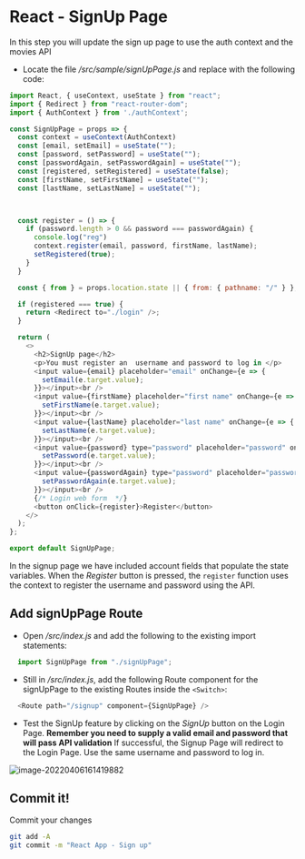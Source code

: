 # React - SignUp Page

In this step you will update the sign up page to use the auth context and the movies API

+ Locate the file */src/sample/signUpPage.js* and replace with the following code:

~~~javascript
import React, { useContext, useState } from "react";
import { Redirect } from "react-router-dom";
import { AuthContext } from './authContext';

const SignUpPage = props => {
  const context = useContext(AuthContext)
  const [email, setEmail] = useState("");
  const [password, setPassword] = useState("");
  const [passwordAgain, setPasswordAgain] = useState("");
  const [registered, setRegistered] = useState(false);
  const [firstName, setFirstName] = useState("");
  const [lastName, setLastName] = useState("");



  const register = () => {
    if (password.length > 0 && password === passwordAgain) {
      console.log("reg")
      context.register(email, password, firstName, lastName);
      setRegistered(true);
    }
  }

  const { from } = props.location.state || { from: { pathname: "/" } };

  if (registered === true) {
    return <Redirect to="./login" />;
  }

  return (
    <>
      <h2>SignUp page</h2>
      <p>You must register an  username and password to log in </p>
      <input value={email} placeholder="email" onChange={e => {
        setEmail(e.target.value);
      }}></input><br />
      <input value={firstName} placeholder="first name" onChange={e => {
        setFirstName(e.target.value);
      }}></input><br />
      <input value={lastName} placeholder="last name" onChange={e => {
        setLastName(e.target.value);
      }}></input><br />
      <input value={password} type="password" placeholder="password" onChange={e => {
        setPassword(e.target.value);
      }}></input><br />
      <input value={passwordAgain} type="password" placeholder="password again" onChange={e => {
        setPasswordAgain(e.target.value);
      }}></input><br />
      {/* Login web form  */}
      <button onClick={register}>Register</button>
    </>
  );
};

export default SignUpPage;
~~~

In the signup page we have included account fields that populate the state variables. When the *Register* button is pressed, the ``register`` function uses the context to register the username and password using the API.

## Add signUpPage Route

- Open */src/index.js* and add the following to the existing import statements:

```javascript
  import SignUpPage from "./signUpPage";
```

- Still in */src/index.js*, add the following Route component for the signUpPage to the existing Routes inside the `<Switch>`:

```javascript
  <Route path="/signup" component={SignUpPage} />
```

+ Test the SignUp feature by clicking on the *SignUp* button on the Login Page. **Remember you need to supply a valid email and password  that will pass API validation**
If successful, the Signup Page will redirect to the Login Page. Use the same username and password to log in. 

![image-20220406161419882](C:\Users\Frank\Desktop\repos\2022\ewd-2022\topic11\ignore\book-01\img\5.PNG)

## Commit it!
Commit your changes
~~~bash
git add -A
git commit -m "React App - Sign up"
~~~

